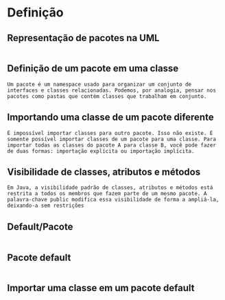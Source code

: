 
# Definição

## Representação de pacotes na UML

```

```

## Definição de um pacote em uma classe

```
Um pacote é um namespace usado para organizar um conjunto de interfaces e classes relacionadas. Podemos, por analogia, pensar nos pacotes como pastas que contém classes que trabalham em conjunto.
```

## Importando uma classe de um pacote diferente

```
É impossível importar classes para outro pacote. Isso não existe. É somente possível importar classes de um pacote para uma classe. Para importar todas as classes do pacote A para classe B, você pode fazer de duas formas: importação explícita ou importação implícita.
```

## Visibilidade de classes, atributos e métodos

```
Em Java, a visibilidade padrão de classes, atributos e métodos está restrita a todos os membros que fazem parte de um mesmo pacote. A palavra-chave public modifica essa visibilidade de forma a ampliá-la, deixando-a sem restrições
```

## Default/Pacote

```
```

## Pacote default

```
```

## Importar uma classe em um pacote default

```
```

